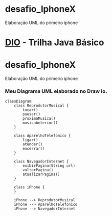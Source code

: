 # desafio_IphoneX
Elaboração UML do primeiro iphone 
# [DIO](www.dio.me) - Trilha Java Básico

# desafio_IphoneX
Elaboração UML do primeiro iphone 

### Meu Diagrama UML elaborado no Draw io.
```mermaid
classDiagram
    class ReprodutorMusical {
        tocar()
        pausar()
        proximaMusica()
        musicaAnterior()
    }

    class AparelhoTelefonico {
        ligar()
        atender()
        encerrar()
    }

    class NavegadorInternet {
        exibirPagina(String url)
        voltarPagina()
        atualizarPagina()
    }

    class iPhone {
    }

    iPhone --> ReprodutorMusical
    iPhone --> AparelhoTelefonico
    iPhone --> NavegadorInternet
```

